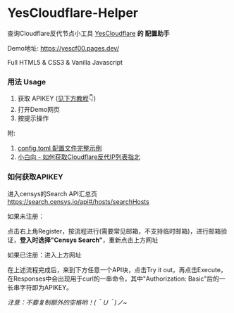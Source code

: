 # YesCloudflare-Helper

查询Cloudflare反代节点小工具 [YesCloudflare](https://github.com/ShadowObj/YesCloudflare) **的 配置助手**

Demo地址: https://yescf00.pages.dev/

Full HTML5 & CSS3 & Vanilla Javascript

### 用法 Usage

1. 获取 APIKEY ([见下方教程](https://github.com/ShadowObj/YesCloudflare-Helper#%E5%A6%82%E4%BD%95%E8%8E%B7%E5%8F%96apikey)👇)
2. 打开Demo网页
3. 按提示操作

附: 
1. [config.toml 配置文件完整示例](https://github.com/ShadowObj/YesCloudflare/blob/main/config.toml)
2. [小白向 - 如何获取Cloudflare反代IP列表指北](https://telegra.ph/%E5%A6%82%E4%BD%95%E8%8E%B7%E5%8F%96Cloudflare%E5%8F%8D%E4%BB%A3IP%E5%88%97%E8%A1%A8%E6%8C%87%E5%8C%97-08-21)

### 如何获取APIKEY

进入censys的Search API汇总页
https://search.censys.io/api#/hosts/searchHosts

如果未注册：

点击右上角Register，按流程进行(需要常见邮箱，不支持临时邮箱)，进行邮箱验证，**登入时选择"Censys Search"**，重新点击上方网址

如果已注册：进入上方网址

在上述流程完成后，来到下方任意一个API块，点击Try it out，再点击Execute，在Responses中会出现用于curl的一串命令，其中"Authorization: Basic"后的一长串字符即为APIKEY。

*注意：不要复制额外的空格哟！(＾Ｕ＾)ノ~*

